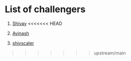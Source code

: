 # List of challengers
1. [Shivay](https://github.com/shivaylamba)
<<<<<<< HEAD
2. [Avinash](https://github.com/Avinash0308)

3. [shivscaler](http://github.com/shivscaler)
>>>>>>> upstream/main
